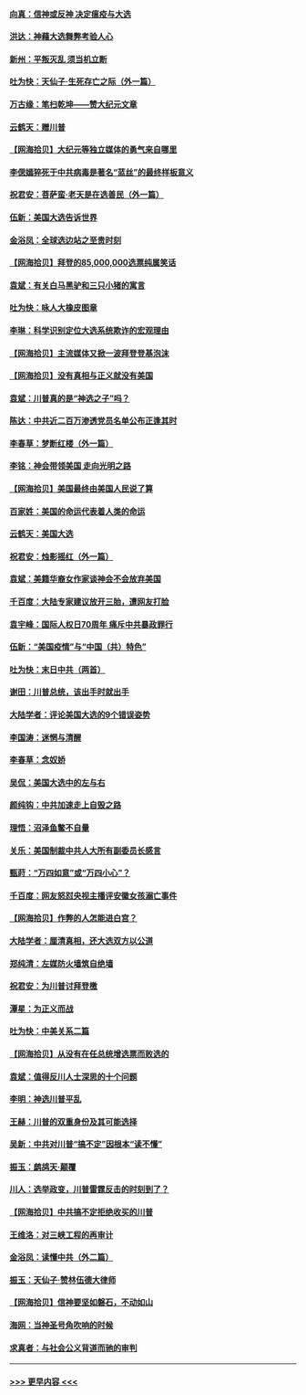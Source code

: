 #### [向真：信神或反神 决定瘟疫与大选](../pages/nsc993/n12632710.md?t=12201602) 
#### [洪达：神藉大选舞弊考验人心](../pages/nsc993/n12631962.md?t=12201602) 
#### [新州：平叛灭乱  须当机立断](../pages/nsc993/n12631946.md?t=12201602) 
#### [吐为快：天仙子‧生死存亡之际（外一篇）](../pages/nsc993/n12631927.md?t=12201602) 
#### [万古缘：笔扫乾坤——赞大纪元文章](../pages/nsc993/n12631922.md?t=12201602) 
#### [云鹤天：赠川普](../pages/nsc993/n12631823.md?t=12201602) 
#### [【网海拾贝】大纪元等独立媒体的勇气来自哪里](../pages/nsc993/n12629961.md?t=12201602) 
#### [李偲嫣猝死于中共病毒是著名“蓝丝”的最终样板意义](../pages/nsc993/n12628812.md?t=12201602) 
#### [祝君安：菩萨蛮·老天是在选善民（外一篇）](../pages/nsc993/n12628793.md?t=12201602) 
#### [伍新：美国大选告诉世界](../pages/nsc993/n12628768.md?t=12201602) 
#### [金浴凤：全球选边站之至贵时刻](../pages/nsc993/n12627318.md?t=12201602) 
#### [【网海拾贝】拜登的85,000,000选票纯属笑话](../pages/nsc993/n12626569.md?t=12201602) 
#### [袁斌：有关白马黑驴和三只小猪的寓言](../pages/nsc993/n12626198.md?t=12201602) 
#### [吐为快：咏人大橡皮图章](../pages/nsc993/n12624470.md?t=12201602) 
#### [李琳：科学识别定位大选系统欺诈的宏观理由](../pages/nsc993/n12624340.md?t=12201602) 
#### [【网海拾贝】主流媒体又掀一波拜登登基泡沫](../pages/nsc993/n12624000.md?t=12201602) 
#### [【网海拾贝】没有真相与正义就没有美国](../pages/nsc993/n12621885.md?t=12201602) 
#### [袁斌：川普真的是“神选之子”吗？](../pages/nsc993/n12621749.md?t=12201602) 
#### [陈达：中共近二百万渗透党员名单公布正逢其时](../pages/nsc993/n12620870.md?t=12201602) 
#### [李春草：梦断红楼（外一篇）](../pages/nsc993/n12619122.md?t=12201602) 
#### [李铭：神会带领美国 走向光明之路](../pages/nsc993/n12618584.md?t=12201602) 
#### [【网海拾贝】美国最终由美国人民说了算](../pages/nsc993/n12617255.md?t=12201602) 
#### [百家姓：美国的命运代表着人类的命运](../pages/nsc993/n12615838.md?t=12201602) 
#### [云鹤天：美国大选](../pages/nsc993/n12615994.md?t=12201602) 
#### [祝君安：烛影摇红（外一篇）](../pages/nsc993/n12615975.md?t=12201602) 
#### [袁斌：美籍华裔女作家谈神会不会放弃美国](../pages/nsc993/n12615263.md?t=12201602) 
#### [千百度：大陆专家建议放开三胎，遭网友打脸](../pages/nsc993/n12614456.md?t=12201602) 
#### [袁宇峰：国际人权日70周年 痛斥中共暴政罪行](../pages/nsc993/n12611965.md?t=12201602) 
#### [伍新：“美国疫情”与“中国（共）特色”](../pages/nsc993/n12611463.md?t=12201602) 
#### [吐为快：末日中共（两首）](../pages/nsc993/n12611461.md?t=12201602) 
#### [谢田：川普总统，该出手时就出手](../pages/nsc993/n12610905.md?t=12201602) 
#### [大陆学者：评论美国大选的9个错误姿势](../pages/nsc993/n12609586.md?t=12201602) 
#### [李国涛：迷惘与清醒](../pages/nsc993/n12607532.md?t=12201602) 
#### [李春草：念奴娇](../pages/nsc993/n12607083.md?t=12201602) 
#### [吴侃：美国大选中的左与右](../pages/nsc993/n12607054.md?t=12201602) 
#### [颜纯钩：中共加速走上自毁之路](../pages/nsc993/n12606473.md?t=12201602) 
#### [理悟：沼泽鱼鳖不自量](../pages/nsc993/n12606454.md?t=12201602) 
#### [关乐：美国制裁中共人大所有副委员长感言](../pages/nsc993/n12606442.md?t=12201602) 
#### [甄莳：“万四如意”或“万四小心”？](../pages/nsc993/n12606091.md?t=12201602) 
#### [千百度：网友怒怼央视主播评安徽女孩溺亡事件](../pages/nsc993/n12605370.md?t=12201602) 
#### [【网海拾贝】作弊的人怎能进白宫？](../pages/nsc993/n12603546.md?t=12201602) 
#### [大陆学者：厘清真相，还大选双方以公道](../pages/nsc993/n12603475.md?t=12201602) 
#### [郑纯清：左媒防火墙筑自绝墙](../pages/nsc993/n12602226.md?t=12201602) 
#### [祝君安：为川普讨拜登檄](../pages/nsc993/n12602199.md?t=12201602) 
#### [潭星：为正义而战](../pages/nsc993/n12600926.md?t=12201602) 
#### [吐为快：中美关系二篇](../pages/nsc993/n12600908.md?t=12201602) 
#### [【网海拾贝】从没有在任总统增选票而败选的](../pages/nsc993/n12600435.md?t=12201602) 
#### [袁斌：值得反川人士深思的十个问题](../pages/nsc993/n12600332.md?t=12201602) 
#### [李明：神选川普平乱](../pages/nsc993/n12599751.md?t=12201602) 
#### [王赫：川普的双重身份及其可能选择](../pages/nsc993/n12599723.md?t=12201602) 
#### [吴新：中共对川普“搞不定”因根本“读不懂”](../pages/nsc993/n12599502.md?t=12201602) 
#### [振玉：鹧鸪天‧颠覆](../pages/nsc993/n12599494.md?t=12201602) 
#### [川人：选举政变，川普雷霆反击的时刻到了？](../pages/nsc993/n12599291.md?t=12201602) 
#### [【网海拾贝】中共搞不定拒绝收买的川普](../pages/nsc993/n12598955.md?t=12201602) 
#### [王维洛：对三峡工程的再审计](../pages/nsc993/n12598436.md?t=12201602) 
#### [金浴凤：读懂中共（外二篇）](../pages/nsc993/n12597943.md?t=12201602) 
#### [振玉：天仙子‧赞林伍德大律师](../pages/nsc993/n12597929.md?t=12201602) 
#### [【网海拾贝】信神要坚如磐石，不动如山](../pages/nsc993/n12597901.md?t=12201602) 
#### [海网：当神圣号角吹响的时候](../pages/nsc993/n12595891.md?t=12201602) 
#### [求真者：与社会公义背道而驰的审判](../pages/nsc993/n12595868.md?t=12201602) 

----
#### [ >>> 更早内容 <<< ](../indexes/nsc993-earlier.md)
